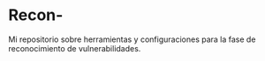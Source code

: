 # Recon-
Mi repositorio sobre herramientas y configuraciones para la fase de reconocimiento de vulnerabilidades.
